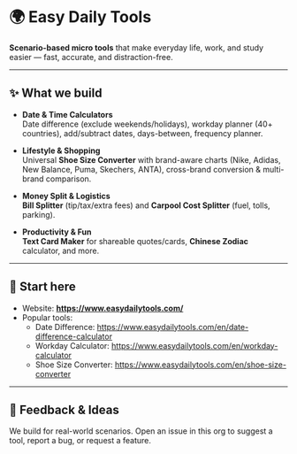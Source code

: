 # 🌍 Easy Daily Tools

**Scenario-based micro tools** that make everyday life, work, and study easier — fast, accurate, and distraction-free.

---

## ✨ What we build
- **Date & Time Calculators**  
  Date difference (exclude weekends/holidays), workday planner (40+ countries), add/subtract dates, days-between, frequency planner.

- **Lifestyle & Shopping**  
  Universal **Shoe Size Converter** with brand-aware charts (Nike, Adidas, New Balance, Puma, Skechers, ANTA), cross-brand conversion & multi-brand comparison.

- **Money Split & Logistics**  
  **Bill Splitter** (tip/tax/extra fees) and **Carpool Cost Splitter** (fuel, tolls, parking).

- **Productivity & Fun**  
  **Text Card Maker** for shareable quotes/cards, **Chinese Zodiac** calculator, and more.

---

## 🔗 Start here
- Website: **https://www.easydailytools.com/**
- Popular tools:  
  - Date Difference: https://www.easydailytools.com/en/date-difference-calculator  
  - Workday Calculator: https://www.easydailytools.com/en/workday-calculator  
  - Shoe Size Converter: https://www.easydailytools.com/en/shoe-size-converter

---

## 💬 Feedback & Ideas
We build for real-world scenarios. Open an issue in this org to suggest a tool, report a bug, or request a feature.
